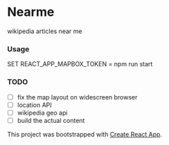 # Nearme

wikipedia articles near me

### Usage

SET REACT_APP_MAPBOX_TOKEN = <token>
npm run start

### TODO

- [ ] fix the map layout on widescreen browser
- [ ] location API
- [ ] wikipedia geo api
- [ ] build the actual content

This project was bootstrapped with [Create React App](https://github.com/facebook/create-react-app).
